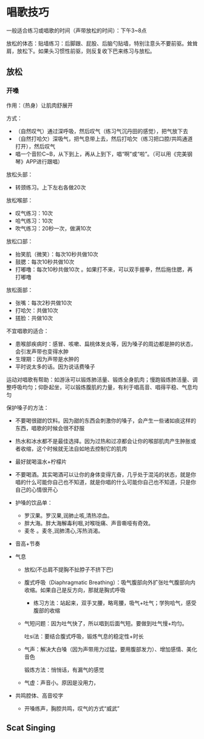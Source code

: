 # 唱歌技巧

一般适合练习或唱歌的时间（声带放松的时间）：下午3~8点

放松的体态：贴墙练习：后脚跟、屁股、后脑勺贴墙，特别注意头不要前驱。耸耸肩，放松下。如果头习惯性前驱，则反复收下巴来练习与放松。

## 放松

### 开嗓

作用：（热身）让肌肉舒展开

方式：

* （自然叹气）通过深呼吸，然后叹气（练习气沉丹田的感觉），把气放下去
* （自然打哈欠）深吸气，把气息带上去，然后打哈欠（练习把口腔/共鸣通道打开），然后叹气
* 唱一个音阶C~B，从下到上，再从上到下，唱“啊”或“啦”。（可以用《完美钢琴》APP进行跟唱）

放松头部：

* 转颈练习。上下左右各做20次

放松喉部：

* 叹气练习：10次
* 哈气练习：10次
* 吹气练习：20秒一次，做满10次

放松口部：

* 抬笑肌（微笑）：每次10秒共做10次
* 鼓腮：每次10秒共做10次
* 打嘟噜：每次10秒共做10次 。如果打不来，可以双手握拳，然后拖住腮，再打嘟噜

放松面部：

* 张嘴：每次2秒共做10次
* 打哈欠：共做10次
* 搓脸：共做10次

不宜唱歌的适合：

* 患喉部疾病时：感冒、咳嗽、扁桃体发炎等，因为嗓子的周边都是肿的状态，会引发声带也变得水肿
* 生理期：因为声带是水肿的
* 平时说太多的话。因为说话费嗓子

运动对唱歌有帮助：如游泳可以锻炼肺活量、锻炼全身肌肉；慢跑锻炼肺活量、调整呼吸均匀；仰卧起坐，可以锻炼腹肌的力量，有利于唱高音、唱得平稳、气息均匀

保护嗓子的方法：

* 不要喝很甜的饮料。因为甜的东西会刺激你的嗓子，会产生一些诸如痰这样的东西，唱歌的时候会很不舒服

* 热水和冰水都不是最佳选择。因为过热和过凉都会让你的喉部肌肉产生肿胀或者收缩，这个时候就无法自如地去控制它的肌肉

* 最好就喝温水+柠檬片

* 不要喝酒。其实喝酒可以让你的身体变得亢奋，几乎处于混沌的状态，就是你唱的什么可能你自己也不知道，就是你唱的什么可能你自己也不知道，只是你自己的心情很开心

* 护嗓的饮品单：

  * 罗汉果。罗汉果,润肺止咳,清热凉血。
  * 胖大海。胖大海解毒利咽,对喉咙痛、声音嘶哑有奇效。
  * 麦冬 。麦冬,润肺清心,泻热消渴。

* 音高+节奏

* 气息

  * 放松(不怂肩不提胸不扯脖子不挤下巴)

  * 腹式呼吸（Diaphragmatic Breathing）：吸气腹部向外扩张吐气腹部向内收缩。如果自己是反方向，那就是胸式呼吸

    * 练习方法：站起来，双手叉腰，略弯腰，吸气+吐气；学狗哈气，感受腹部的收缩

  * 气短问题：因为吐气快了，所以唱到后面气短。要做到吐气慢+均匀。

    吐si法：要结合腹式呼吸，锻炼气息的稳定性+时长

  * 气声：解决大白嗓（因为声带用力过猛，要用腹部发力）、增加感情、美化音色

    锻炼方法：悄悄话，有漏气的感觉

  * 气虚：声音小。原因是没用力，

* 共鸣腔体、高音咬字

  * 开嗓练声，胸腔共鸣，叹气的方式“威武”

## Scat Singing


